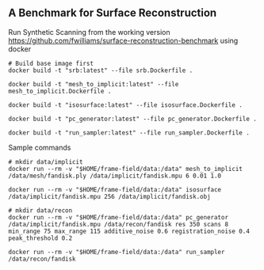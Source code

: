 ## A Benchmark for Surface Reconstruction

Run Synthetic Scanning from the working version
https://github.com/fwilliams/surface-reconstruction-benchmark using docker

```
# Build base image first
docker build -t "srb:latest" --file srb.Dockerfile .

docker build -t "mesh_to_implicit:latest" --file mesh_to_implicit.Dockerfile .

docker build -t "isosurface:latest" --file isosurface.Dockerfile .

docker build -t "pc_generator:latest" --file pc_generator.Dockerfile .

docker build -t "run_sampler:latest" --file run_sampler.Dockerfile .
```

Sample commands
```
# mkdir data/implicit
docker run --rm -v "$HOME/frame-field/data:/data" mesh_to_implicit /data/mesh/fandisk.ply /data/implicit/fandisk.mpu 6 0.01 1.0

docker run --rm -v "$HOME/frame-field/data:/data" isosurface /data/implicit/fandisk.mpu 256 /data/implicit/fandisk.obj

# mkdir data/recon
docker run --rm -v "$HOME/frame-field/data:/data" pc_generator /data/implicit/fandisk.mpu /data/recon/fandisk res 350 scans 8 min_range 75 max_range 115 additive_noise 0.6 registration_noise 0.4 peak_threshold 0.2

docker run --rm -v "$HOME/frame-field/data:/data" run_sampler /data/recon/fandisk
```
